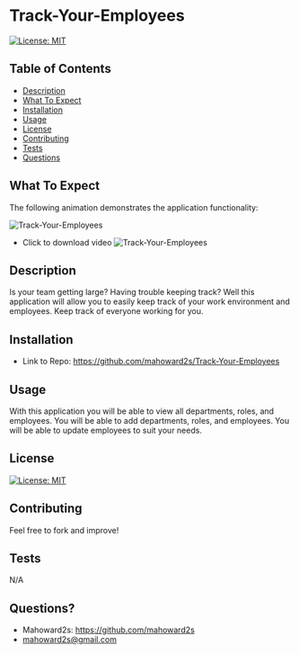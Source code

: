 # Track-Your-Employees

[![License: MIT](https://img.shields.io/badge/License-MIT-yellow.svg)](https://opensource.org/licenses/MIT)

## Table of Contents
- [Description](#description)
- [What To Expect](#what-to-expect)
- [Installation](#installation)
- [Usage](#usage)
- [License](#license)
- [Contributing](#contributing)
- [Tests](#tests)
- [Questions](#questions)

## What To Expect

The following animation demonstrates the application functionality:

![Track-Your-Employees]()

- Click to download video 
![Track-Your-Employees]()

## Description
Is your team getting large?  Having trouble keeping track?  Well this application will allow you to easily keep track of your work environment and employees.  Keep track of everyone working for you.

## Installation
- Link to Repo:
https://github.com/mahoward2s/Track-Your-Employees

## Usage 
With this application you will be able to view all departments, roles, and employees.  You will be able to add departments, roles, and employees.  You will be able to update employees to suit your needs.  

## License
[![License: MIT](https://img.shields.io/badge/License-MIT-yellow.svg)](https://opensource.org/licenses/MIT)

## Contributing
Feel free to fork and improve!

## Tests
N/A

## Questions?
- Mahoward2s: https://github.com/mahoward2s
- mahoward2s@gmail.com